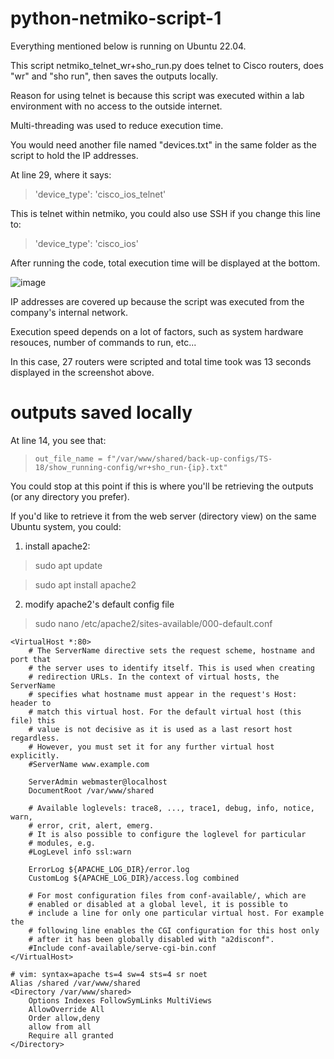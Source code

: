 # python-netmiko-script-1
Everything mentioned below is running on Ubuntu 22.04.

This script netmiko_telnet_wr+sho_run.py does telnet to Cisco routers, does "wr" and "sho run", then saves the outputs locally.

Reason for using telnet is because this script was executed within a lab environment with no access to the outside internet.

Multi-threading was used to reduce execution time.

You would need another file named "devices.txt" in the same folder as the script to hold the IP addresses.

At line 29, where it says:
> 'device_type': 'cisco_ios_telnet'

This is telnet within netmiko, you could also use SSH if you change this line to:
> 'device_type': 'cisco_ios'

After running the code, total execution time will be displayed at the bottom.

![image](https://user-images.githubusercontent.com/128099142/225773439-63a78f4c-8dca-45d3-a7e4-c4bc038be72a.png)

IP addresses are covered up because the script was executed from the company's internal network.

Execution speed depends on a lot of factors, such as system hardware resouces, number of commands to run, etc...

In this case, 27 routers were scripted and total time took was 13 seconds displayed in the screenshot above.

# outputs saved locally

At line 14, you see that:
>     out_file_name = f"/var/www/shared/back-up-configs/TS-18/show_running-config/wr+sho_run-{ip}.txt"

You could stop at this point if this is where you'll be retrieving the outputs (or any directory you prefer).

If you'd like to retrieve it from the web server (directory view) on the same Ubuntu system, you could:
1) install apache2:
> sudo apt update

> sudo apt install apache2

2) modify apache2's default config file
> sudo nano /etc/apache2/sites-available/000-default.conf
```
<VirtualHost *:80>
	# The ServerName directive sets the request scheme, hostname and port that
	# the server uses to identify itself. This is used when creating
	# redirection URLs. In the context of virtual hosts, the ServerName
	# specifies what hostname must appear in the request's Host: header to
	# match this virtual host. For the default virtual host (this file) this
	# value is not decisive as it is used as a last resort host regardless.
	# However, you must set it for any further virtual host explicitly.
	#ServerName www.example.com

	ServerAdmin webmaster@localhost
	DocumentRoot /var/www/shared

	# Available loglevels: trace8, ..., trace1, debug, info, notice, warn,
	# error, crit, alert, emerg.
	# It is also possible to configure the loglevel for particular
	# modules, e.g.
	#LogLevel info ssl:warn

	ErrorLog ${APACHE_LOG_DIR}/error.log
	CustomLog ${APACHE_LOG_DIR}/access.log combined

	# For most configuration files from conf-available/, which are
	# enabled or disabled at a global level, it is possible to
	# include a line for only one particular virtual host. For example the
	# following line enables the CGI configuration for this host only
	# after it has been globally disabled with "a2disconf".
	#Include conf-available/serve-cgi-bin.conf
</VirtualHost>

# vim: syntax=apache ts=4 sw=4 sts=4 sr noet
Alias /shared /var/www/shared
<Directory /var/www/shared>
    Options Indexes FollowSymLinks MultiViews
    AllowOverride All
    Order allow,deny
    allow from all
    Require all granted
</Directory>
```



